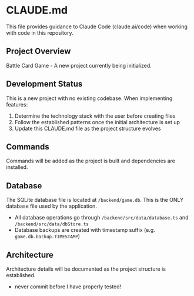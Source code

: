 # CLAUDE.md

This file provides guidance to Claude Code (claude.ai/code) when working with code in this repository.

## Project Overview

Battle Card Game - A new project currently being initialized.

## Development Status

This is a new project with no existing codebase. When implementing features:

1. Determine the technology stack with the user before creating files
2. Follow the established patterns once the initial architecture is set up
3. Update this CLAUDE.md file as the project structure evolves

## Commands

Commands will be added as the project is built and dependencies are installed.

## Database

The SQLite database file is located at `/backend/game.db`. This is the ONLY database file used by the application.
- All database operations go through `/backend/src/data/database.ts` and `/backend/src/data/dbStore.ts`
- Database backups are created with timestamp suffix (e.g. `game.db.backup.TIMESTAMP`)

## Architecture

Architecture details will be documented as the project structure is established.
- never commit before I have properly tested!